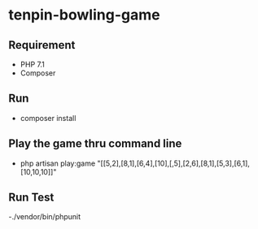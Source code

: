 # tenpin-bowling-game

## Requirement
- PHP 7.1
- Composer

## Run
- composer install

## Play the game thru command line

- php artisan play:game "[[5,2],[8,1],[6,4],[10],[,5],[2,6],[8,1],[5,3],[6,1],[10,10,10]]"

## Run Test
-./vendor/bin/phpunit



